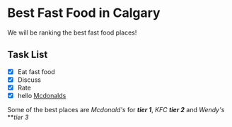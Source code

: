 # Best Fast Food in Calgary

We will be ranking the best fast food places!

## Task List
- [x] Eat fast food
- [x] Discuss
- [x] Rate
- [x] hello
[Mcdonalds](https://www.mcdonalds.com/ca/en-ca.html)

Some of the best places are *Mcdonald's* for ***tier 1***, *KFC* ***tier 2*** and *Wendy's* ***tier 3*
